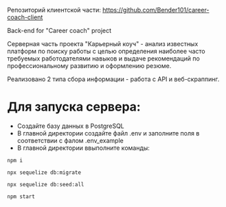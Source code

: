 Репозиторий клиентской части: https://github.com/Bender101/career-coach-client

Back-end for "Career coach" project

Серверная часть проекта "Карьерный коуч" - анализ известных платформ по поиску работы с целью определения наиболее часто требуемых работодателями навыков и выдаче рекомендаций по профессиональному развитию и оформлению резюме.

Реализовано 2 типа сбора информации - работа с API и веб-скраппинг.

# Для запуска сервера:
* Создайте базу данных в PostgreSQL
* В главной директории создайте файл .env и заполните поля в соответствии с фалом .env_example
* В главной директории ввыполните команды: 
 ```
 npm i 
 
 npx sequelize db:migrate 
 
 npx sequelize db:seed:all 
 
 npm start
```
